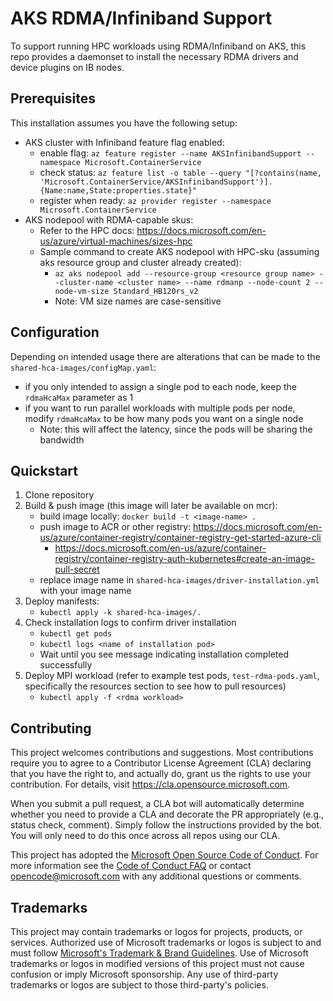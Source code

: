 # AKS RDMA/Infiniband Support
To support running HPC workloads using RDMA/Infiniband on AKS, this repo provides a daemonset to install the necessary RDMA drivers and device plugins on IB nodes. 

## Prerequisites
This installation assumes you have the following setup:
- AKS cluster with Infiniband feature flag enabled:
    - enable flag: `az feature register --name AKSInfinibandSupport --namespace Microsoft.ContainerService`
    - check status: `az feature list -o table --query "[?contains(name, 'Microsoft.ContainerService/AKSInfinibandSupport')].{Name:name,State:properties.state}"`
    - register when ready: `az provider register --namespace Microsoft.ContainerService`
- AKS nodepool with RDMA-capable skus:
    - Refer to the HPC docs: https://docs.microsoft.com/en-us/azure/virtual-machines/sizes-hpc
    - Sample command to create AKS nodepool with HPC-sku (assuming aks resource group and cluster already created): 
        - `az aks nodepool add --resource-group <resource group name> --cluster-name <cluster name> --name rdmanp --node-count 2 --node-vm-size Standard_HB120rs_v2`
        - Note: VM size names are case-sensitive
    
## Configuration
Depending on intended usage there are alterations that can be made to the `shared-hca-images/configMap.yaml`:
- if you only intended to assign a single pod to each node, keep the `rdmaHcaMax` parameter as 1
- if you want to run parallel workloads with multiple pods per node, modify `rdmaHcaMax` to be how many pods you want on a single node
    - Note: this will affect the latency, since the pods will be sharing the bandwidth

## Quickstart
1. Clone repository
2. Build & push image (this image will later be available on mcr):
    - build image locally: `docker build -t <image-name> .`
    - push image to ACR or other registry: https://docs.microsoft.com/en-us/azure/container-registry/container-registry-get-started-azure-cli
        - https://docs.microsoft.com/en-us/azure/container-registry/container-registry-auth-kubernetes#create-an-image-pull-secret
    - replace image name in `shared-hca-images/driver-installation.yml` with your image name
3. Deploy manifests:
    - `kubectl apply -k shared-hca-images/.`
4. Check installation logs to confirm driver installation 
    -  `kubectl get pods`
    -  `kubectl logs <name of installation pod>`
    -  Wait until you see message indicating installation completed successfully
5. Deploy MPI workload (refer to example test pods, `test-rdma-pods.yaml`, specifically the resources section to see how to pull resources)
    -  `kubectl apply -f <rdma workload>`

## Contributing

This project welcomes contributions and suggestions.  Most contributions require you to agree to a
Contributor License Agreement (CLA) declaring that you have the right to, and actually do, grant us
the rights to use your contribution. For details, visit https://cla.opensource.microsoft.com.

When you submit a pull request, a CLA bot will automatically determine whether you need to provide
a CLA and decorate the PR appropriately (e.g., status check, comment). Simply follow the instructions
provided by the bot. You will only need to do this once across all repos using our CLA.

This project has adopted the [Microsoft Open Source Code of Conduct](https://opensource.microsoft.com/codeofconduct/).
For more information see the [Code of Conduct FAQ](https://opensource.microsoft.com/codeofconduct/faq/) or
contact [opencode@microsoft.com](mailto:opencode@microsoft.com) with any additional questions or comments.

## Trademarks

This project may contain trademarks or logos for projects, products, or services. Authorized use of Microsoft 
trademarks or logos is subject to and must follow 
[Microsoft's Trademark & Brand Guidelines](https://www.microsoft.com/en-us/legal/intellectualproperty/trademarks/usage/general).
Use of Microsoft trademarks or logos in modified versions of this project must not cause confusion or imply Microsoft sponsorship.
Any use of third-party trademarks or logos are subject to those third-party's policies.
